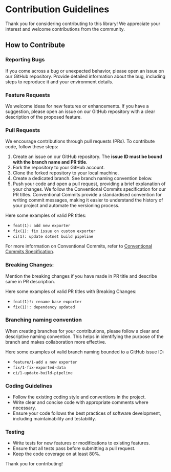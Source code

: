 # Contribution Guidelines

Thank you for considering contributing to this library! We appreciate your interest and welcome contributions from the community.

## How to Contribute

### Reporting Bugs

If you come across a bug or unexpected behavior, please open an issue on our GitHub repository. Provide detailed information about the bug, including steps to reproduce it and your environment details.

### Feature Requests

We welcome ideas for new features or enhancements. If you have a suggestion, please open an issue on our GitHub repository with a clear description of the proposed feature.

### Pull Requests

We encourage contributions through pull requests (PRs). To contribute code, follow these steps:

1. Create an issue on our GitHub repository. The **issue ID must be bound with the branch name and PR title**.
1. Fork the repository to your GitHub account.
2. Clone the forked repository to your local machine.
3. Create a dedicated branch. See branch naming convention below.
4. Push your code and open a pull request, providing a brief explanation of your changes. 
We follow the Conventional Commits specification for our PR titles. Conventional Commits provide a standardised convention for writing commit messages, making it easier to understand the history of your project and automate the versioning process.

Here some examples of valid PR titles:
- `feat(1): add new exporter`
- `fix(1): fix issue on custom exporter`
- `ci(1): update dotnet build pipeline`

For more information on Conventional Commits, refer to [Conventional Commits Specification](https://www.conventionalcommits.org/en/v1.0.0/).

### Breaking Changes:

Mention the breaking changes if you have made in PR title and describe same in PR description.

Here some examples of valid PR titles with Breaking Changes:
- `feat(1)!: rename base exporter`
- `fix(1)!: dependency updated`

### Branching naming convention

When creating branches for your contributions, please follow a clear and descriptive naming convention. This helps in identifying the purpose of the branch and makes collaboration more effective.

Here some examples of valid branch naming bounded to a GitHub issue ID:

- `feature/1-add a new exporter`
- `fix/1-fix-exported-data`
- `ci/1-update-build-pipeline`

### Coding Guidelines

- Follow the existing coding style and conventions in the project.
- Write clear and concise code with appropriate comments where necessary.
- Ensure your code follows the best practices of software development, including maintainability and testability.

### Testing

- Write tests for new features or modifications to existing features.
- Ensure that all tests pass before submitting a pull request.
- Keep the code coverage on at least 80%.

Thank you for contributing!
